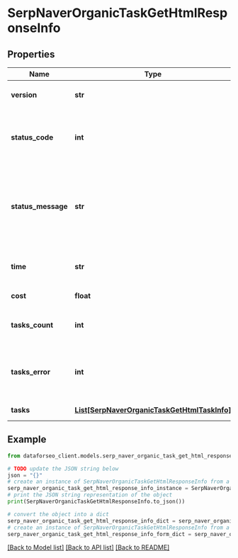 # SerpNaverOrganicTaskGetHtmlResponseInfo


## Properties

Name | Type | Description | Notes
------------ | ------------- | ------------- | -------------
**version** | **str** | the current version of the API | [optional] 
**status_code** | **int** | general status code you can find the full list of the response codes here | [optional] 
**status_message** | **str** | general informational message you can find the full list of general informational messages here | [optional] 
**time** | **str** | total execution time, seconds | [optional] 
**cost** | **float** | total tasks cost, USD | [optional] 
**tasks_count** | **int** | the number of tasks in the tasks array | [optional] 
**tasks_error** | **int** | the number of tasks in the tasks array returned with an error | [optional] 
**tasks** | [**List[SerpNaverOrganicTaskGetHtmlTaskInfo]**](SerpNaverOrganicTaskGetHtmlTaskInfo.md) | array of tasks | [optional] 

## Example

```python
from dataforseo_client.models.serp_naver_organic_task_get_html_response_info import SerpNaverOrganicTaskGetHtmlResponseInfo

# TODO update the JSON string below
json = "{}"
# create an instance of SerpNaverOrganicTaskGetHtmlResponseInfo from a JSON string
serp_naver_organic_task_get_html_response_info_instance = SerpNaverOrganicTaskGetHtmlResponseInfo.from_json(json)
# print the JSON string representation of the object
print(SerpNaverOrganicTaskGetHtmlResponseInfo.to_json())

# convert the object into a dict
serp_naver_organic_task_get_html_response_info_dict = serp_naver_organic_task_get_html_response_info_instance.to_dict()
# create an instance of SerpNaverOrganicTaskGetHtmlResponseInfo from a dict
serp_naver_organic_task_get_html_response_info_form_dict = serp_naver_organic_task_get_html_response_info.from_dict(serp_naver_organic_task_get_html_response_info_dict)
```
[[Back to Model list]](../README.md#documentation-for-models) [[Back to API list]](../README.md#documentation-for-api-endpoints) [[Back to README]](../README.md)


